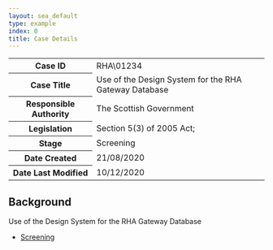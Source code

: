 ```yaml
---
layout: sea_default
type: example
index: 0
title: Case Details
---
```



<table class="ds_table" id="DetailsView1">
    <tr>
        <th>Case ID</th>
        <td>RHA\01234</td>
    </tr>
    <tr>
        <th>Case Title</th>
        <td>Use of the Design System for the RHA Gateway Database</td>
    </tr>
    <tr>
        <th>Responsible Authority</th>
        <td>The Scottish Government</td>
    </tr>
    <tr>
        <th>Legislation</th>
        <td>Section 5(3) of 2005 Act;</td>
    </tr>
    <tr>
        <th>Stage</th>
        <td>Screening</td>
    </tr>
    <tr>
        <th>Date Created</th>
        <td>21/08/2020</td>
    </tr>
    <tr>
        <th>Date Last Modified</th>
        <td>10/12/2020</td>
    </tr>
</table>


## Background

Use of the Design System for the RHA Gateway Database

* [Screening](#)
